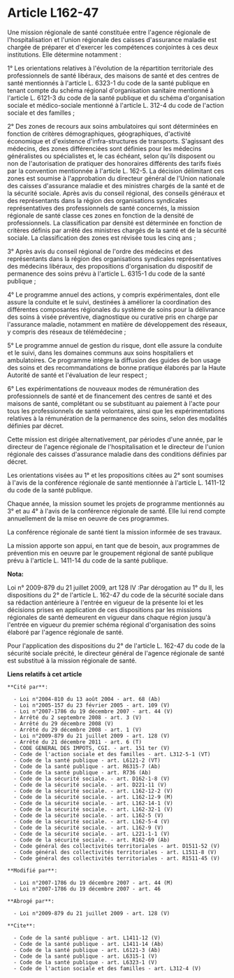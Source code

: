 # Article L162-47

Une mission régionale de santé constituée entre l'agence régionale de l'hospitalisation et l'union régionale des caisses
d'assurance maladie est chargée de préparer et d'exercer les compétences conjointes à ces deux institutions. Elle détermine
notamment : 

1° Les orientations relatives à l'évolution de la répartition territoriale des professionnels de santé libéraux, des maisons
de santé et des centres de santé mentionnés à l'article L. 6323-1 du code de la santé publique en tenant compte du schéma
régional d'organisation sanitaire mentionné à l'article L. 6121-3 du code de la santé publique et du schéma d'organisation
sociale et médico-sociale mentionné à l'article L. 312-4 du code de l'action sociale et des familles ; 

2° Des zones de recours aux soins ambulatoires qui sont déterminées en fonction de critères démographiques, géographiques,
d'activité économique et d'existence d'infra-structures de transports. S'agissant des médecins, des zones différenciées sont
définies pour les médecins généralistes ou spécialistes et, le cas échéant, selon qu'ils disposent ou non de l'autorisation
de pratiquer des honoraires différents des tarifs fixés par la convention mentionnée à l'article L. 162-5. La décision
délimitant ces zones est soumise à l'approbation du directeur général de l'Union nationale des caisses d'assurance maladie et
des ministres chargés de la santé et de la sécurité sociale. Après avis du conseil régional, des conseils généraux et des
représentants dans la région des organisations syndicales représentatives des professionnels de santé concernés, la mission
régionale de santé classe ces zones en fonction de la densité de professionnels. La classification par densité est déterminée
en fonction de critères définis par arrêté des ministres chargés de la santé et de la sécurité sociale. La classification des
zones est révisée tous les cinq ans ; 

3° Après avis du conseil régional de l'ordre des médecins et des représentants dans la région des organisations syndicales
représentatives des médecins libéraux, des propositions d'organisation du dispositif de permanence des soins prévu à
l'article L. 6315-1 du code de la santé publique ; 

4° Le programme annuel des actions, y compris expérimentales, dont elle assure la conduite et le suivi, destinées à améliorer
la coordination des différentes composantes régionales du système de soins pour la délivrance des soins à visée préventive,
diagnostique ou curative pris en charge par l'assurance maladie, notamment en matière de développement des réseaux, y compris
des réseaux de télémédecine ; 

5° Le programme annuel de gestion du risque, dont elle assure la conduite et le suivi, dans les domaines communs aux soins
hospitaliers et ambulatoires. Ce programme intègre la diffusion des guides de bon usage des soins et des recommandations de
bonne pratique élaborés par la Haute Autorité de santé et l'évaluation de leur respect ; 

6° Les expérimentations de nouveaux modes de rémunération des professionnels de santé et de financement des centres de santé
et des maisons de santé, complétant ou se substituant au paiement à l'acte pour tous les professionnels de santé volontaires,
ainsi que les expérimentations relatives à la rémunération de la permanence des soins, selon des modalités définies par
décret. 

Cette mission est dirigée alternativement, par périodes d'une année, par le directeur de l'agence régionale de
l'hospitalisation et le directeur de l'union régionale des caisses d'assurance maladie dans des conditions définies par
décret. 

Les orientations visées au 1° et les propositions citées au 2° sont soumises à l'avis de la conférence régionale de santé
mentionnée à l'article L. 1411-12 du code de la santé publique. 

Chaque année, la mission soumet les projets de programme mentionnés au 3° et au 4° à l'avis de la conférence régionale de
santé. Elle lui rend compte annuellement de la mise en oeuvre de ces programmes. 

La conférence régionale de santé tient la mission informée de ses travaux. 

La mission apporte son appui, en tant que de besoin, aux programmes de prévention mis en oeuvre par le groupement régional de
santé publique prévu à l'article L. 1411-14 du code de la santé publique.

**Nota:**

Loi n° 2009-879 du 21 juillet 2009, art 128 IV :Par dérogation au 1° du II, les dispositions du 2° de l'article L. 162-47 du
code de la sécurité sociale dans sa rédaction antérieure à l'entrée en vigueur de la présente loi et les décisions prises en
application de ces dispositions par les missions régionales de santé demeurent en vigueur dans chaque région jusqu'à l'entrée
en vigueur du premier schéma régional d'organisation des soins élaboré par l'agence régionale de santé. 

Pour l'application des dispositions du 2° de l'article L. 162-47 du code de la sécurité sociale précité, le directeur général
de l'agence régionale de santé est substitué à la mission régionale de santé.

**Liens relatifs à cet article**

	**Cité par**:

	  - Loi n°2004-810 du 13 août 2004 - art. 68 (Ab)
	  - Loi n°2005-157 du 23 février 2005 - art. 109 (V)
	  - Loi n°2007-1786 du 19 décembre 2007 - art. 44 (V)
	  - Arrêté du 2 septembre 2008 - art. 3 (V)
	  - Arrêté du 29 décembre 2008 (V)
	  - Arrêté du 29 décembre 2008 - art. 1 (V)
	  - Loi n°2009-879 du 21 juillet 2009 - art. 128 (V)
	  - Arrêté du 21 décembre 2011 - art. 6 (T)
	  - CODE GENERAL DES IMPOTS, CGI. - art. 151 ter (V)
	  - Code de l'action sociale et des familles - art. L312-5-1 (VT)
	  - Code de la santé publique - art. L6121-2 (VT)
	  - Code de la santé publique - art. R6315-7 (Ab)
	  - Code de la santé publique - art. R736 (Ab)
	  - Code de la sécurité sociale. - art. D162-1-8 (V)
	  - Code de la sécurité sociale. - art. D221-11 (V)
	  - Code de la sécurité sociale. - art. L162-12-2 (V)
	  - Code de la sécurité sociale. - art. L162-12-9 (M)
	  - Code de la sécurité sociale. - art. L162-14-1 (V)
	  - Code de la sécurité sociale. - art. L162-32-1 (V)
	  - Code de la sécurité sociale. - art. L162-5 (V)
	  - Code de la sécurité sociale. - art. L162-5-4 (V)
	  - Code de la sécurité sociale. - art. L162-9 (V)
	  - Code de la sécurité sociale. - art. L221-1-1 (V)
	  - Code de la sécurité sociale. - art. R162-69 (Ab)
	  - Code général des collectivités territoriales - art. D1511-52 (V)
	  - Code général des collectivités territoriales - art. L1511-8 (V)
	  - Code général des collectivités territoriales - art. R1511-45 (V)

	**Modifié par**:

	  - Loi n°2007-1786 du 19 décembre 2007 - art. 44 (M)
	  - Loi n°2007-1786 du 19 décembre 2007 - art. 46

	**Abrogé par**:

	  - Loi n°2009-879 du 21 juillet 2009 - art. 128 (V)

	**Cite**:

	  - Code de la santé publique - art. L1411-12 (V)
	  - Code de la santé publique - art. L1411-14 (Ab)
	  - Code de la santé publique - art. L6121-3 (Ab)
	  - Code de la santé publique - art. L6315-1 (V)
	  - Code de la santé publique - art. L6323-1 (V)
	  - Code de l'action sociale et des familles - art. L312-4 (V)
